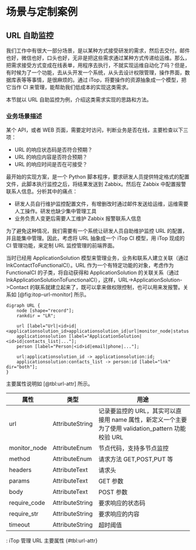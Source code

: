 # 场景与定制案例

## URL 自助监控
我们工作中有很大一部分场景，是以某种方式接受研发的需求，然后去交付。邮件也好，微信也好，口头也好，无非是把这些需求通过某种方式传递给运维。那么，把需求接受方式变成在线表单，用程序去执行，不就实现运维自动化了吗？但是，有时候为了一个功能，去从头开发一个系统，从头去设计权限管理，操作界面，数据库表等等事情，是很麻烦的。通过 iTop，将要操作的资源抽象成一个模型，把它当作 CI 来管理，能帮助我们低成本的实现这类需求。

本节就以 URL 自助监控为例，介绍这类需求实现的思路和方法。

### 业务场景描述
某个 API，或者 WEB 页面，需要定时访问，判断业务是否在线，主要检查以下三项：
- URL 的响应状态码是否符合预期？
- URL 的响应内容是否符合预期？
- URL 的响应时间是否在可接受？

最开始的实现方案，是一个 Python 脚本程序，要求研发人员提供特定格式的配置文件，此脚本执行监控之后，将结果发送到 Zabbix。然后在 Zabbix 中配置报警联系人信息。分析其中的痛点：
- 研发人员自行维护监控配置文件，有增删改时通过邮件发送给运维，运维需要人工操作。研发也缺少集中管理工具
- 业务负责人变更后需要人工维护 Zabbix 报警联系人信息

为了避免这种情况，我们需要有一个系统让研发人员自助维护监控 URL 的配置，并且能集中管理。因此，考虑将 URL 抽象成一个 iTop CI 模型，用 iTop 现成的 CI 管理功能，来定制 URL 监控管理的前端界面。

当时已经用 ApplicationSolution 模型来管理业务，业务和联系人建立关联（通过 lnkContactToFunctionalCI）。URL 作为一个有特定功能的对象，考虑作为 FunctionalCI 的子类，将自动获得和 ApplicationSolution 的关联关系（通过 lnkApplicationSolutionToFunctionalCI），这样，URL->ApplicationSolution->Contact 的联系就建立起来了，既可以拿来做权限控制，也可以用来发报警。关系如 [@fig:itop-url-monitor] 所示。

```{#fig:itop-url-monitor .plot:dot caption="使用 iTop 管理 URL"}
digraph URL {
	node [shape="record"];
	rankdir = "LR";

	url [label="Url|<id>id|<applicationsolution_id>applicationsolution_id|url|monitor_node|status|method|header|require_code|require_str|require_time|..."];
	applicationsolution [label="ApplicationSolution|<id>id|contacts_list|..."];
	person [label="Person|<id>id|email|phone|..."];

	url:applicationsolution_id -> applicationsolution:id;
	applicationsolution:contacts_list -> person:id [label="lnk" dir="both"];
}
```

主要属性说明如 [@tbl:url-attr] 所示。

| 属性 | 类型 |用途 |
|-----|------|-----|
|url|AttributeString|记录要监控的 URL，其实可以直接用 name 属性，新定义一个主要为了使用 validation_pattern 功能校验 URL|
|monitor_node|AttributeEnum|节点代码，支持多节点监控|
|method|AttributeEnum|请求方法 GET,POST,PUT 等|
|headers|AttributeText|请求头|
|params|AttributeText|GET 参数|
|body|AttributeText|POST 参数|
|require_code|AttributeString|要求响应的状态码|
|require_str|AttributeString|要求响应的内容|
|timeout|AttributeString|超时阈值|

: iTop 管理 URL 主要属性 {#tbl:url-attr}
